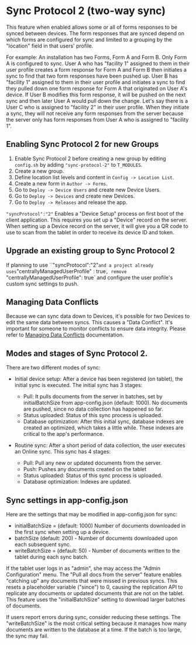 # Sync Protocol 2 (two-way sync)

This feature when enabled allows some or all of forms responses to be synced between devices. The form responses that are synced depend on which forms are configured for sync and limited to a grouping by the "location" field in that users' profile.

For example: An installation has two Forms, Form A and Form B. Only Form A is configured to sync. User A who has "facility 1" assigned to them in their user profile creates a form response for Form A and Form B then initiates a sync to find that two form responses have been pushed up. User B has "facility 1" assigned to them in their user profile and initiates a sync to find they pulled down one form response for Form A that originated on User A's device. If User B modifies this form response, it will be pushed on the next sync and then later User A would pull down the change. Let's say there is a User C who is assigned to "facility 2" in their user profile. When they initiate a sync, they will not receive any form responses from the server because the server only has form responses from User A who is assigned to "facility 1".

## Enabling Sync Protocol 2 for new Groups

1. Enable Sync Protocol 2 before creating a new group by editing `config.sh` by adding `"sync-protocol-2"` to `T_MODULES`. 
2. Create a new group.
3. Define location list levels and content in `Config -> Location List`. 
4. Create a new form in `Author -> Forms`.
5. Go to `Deploy -> Device Users` and create new Device Users.
6. Go to `Deploy -> Devices` and create new Devices. 
7. Go to `Deploy -> Releases` and release the app.


`"syncProtocol":"2"` Enables a "Device Setup" process on first boot of the client application. This requires you set up a "Device" record on the server. When setting up a Device record on the server, it will give you a QR code to use to scan from the tablet in order to receive its device ID and token.

## Upgrade an existing group to Sync Protocol 2
If planning to use ``"syncProtocol":"2"` and a project already uses `"centrallyManagedUserProfile" : true`, remove `"centrallyManagedUserProfile": true` and configure the user profile's custom sync settings to push. 

## Managing Data Conflicts
Because we can sync data down to Devices, it's possible for two Devices to edit the same data between syncs. This causes a "Data Conflict". It's important for someone to monitor conflicts to ensure data integrity. Please refer to [Managing Data Conflicts](managing-data-conflicts.md) documentation.

## Modes and stages of Sync Protocol 2.

There are two different modes of sync: 

- Initial device setup: After a device has been registered (on tablet), the initial sync is executed. The initial sync has 3 stages: 
  - Pull: It pulls documents from the server in batches, set by initialBatchSize from app-config.json (default: 1000). No documents are pushed, since no data collection has happened so far. 
  - Status uploaded: Status of this sync process is uploaded.
  - Database optimization: After this initial sync, database indexes are created an optimized, which takes a little while. These indexes are critical to the app's performance.
  
- Routine sync: After a short period of data collection, the user executes an Online sync. This sync has 4 stages:
  - Pull: Pull any new or updated documents from the server. 
  - Push: Pushes any documents created on the tablet
  - Status uploaded: Status of this sync process is uploaded.
  - Database optimization: Indexes are updated. 

## Sync settings in app-config.json

Here are the settings that may be modified in app-config.json for sync:
- initialBatchSize = (default: 1000) Number of documents downloaded in the first sync when setting up a device.
- batchSize (default: 200) - Number of documents downloaded upon each subsequent sync.
- writeBatchSize = (default: 50) - Number of documents written to the tablet during each sync batch.

If the tablet user logs in as "admin", she may access the "Admin Configuration" menu. The "Pull all docs from the server" feature enables "catching up" any documents that were missed in previous syncs. This resets a placeholder variable ("since") to 0, causing the replication API to replicate any documents or updated documents that are not on the tablet. This feature uses the "initialBatchSize" setting to download larger batches of documents. 

If users report errors during sync, consider reducing these settings. The "writeBatchSize" is the most critical setting because it manages how many documents are written to the database at a time. If the batch is too large, the sync may fail.

